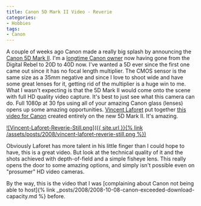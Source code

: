 ```yaml
---
title: Canon 5D Mark II Video - Reverie
categories:
- Hobbies
tags:
- Canon
---
```


A couple of weeks ago Canon made a really big splash by announcing the [Canon 5D Mark II](http://www.usa.canon.com/consumer/controller?act=ModelInfoAct&fcategoryid=139&modelid=17662). I'm a [longtime Canon owner](http://thingelstad.com/s/hobbies/photography/img) now having gone from the Digital Rebel to 20D to 40D now. I've wanted a 5D ever since the first one came out since it has no focal length multiplier. The CMOS sensor is the same size as a 35mm negative and since I love to shoot wide and have some great lenses for it, getting rid of the multiplier is a huge win to me. What I wasn't expecting is that the 5D Mark II would come onto the scene with full HD quality video capture.
It's best to just see what this camera can do. Full 1080p at 30 fps using all of your amazing Canon glass (lenses) opens up some amazing opportunities. [Vincent Laforet](http://blog.vincentlaforet.com/) put together [this video for Canon](http://vincentlaforet.smugmug.com/gallery/6042742_wZKiA#377930419_dgxvY-A-LB) created entirely on the new 5D Mark II. It's amazing.

[![Vincent-Laforet-Reverie-Still.png]({{ site.url }}{% link /assets/posts/2008/vincent-laforet-reverie-still.png %})](http://vincentlaforet.smugmug.com/gallery/6042742_wZKiA#377930419_dgxvY-A-LB)

Obviously Laforet has more talent in his little finger than I could hope to have, this is a great video. But look at the technical quality of it and the shots achieved with depth-of-field and a simple fisheye lens. This really opens the door to some amazing options, and simply isn't possible even on "prosumer" HD video cameras.

By the way, this is the video that I was [complaining about Canon not being able to host]{% link _posts/2008/2008-10-08-canon-exceeded-download-capacity.md %} before.
